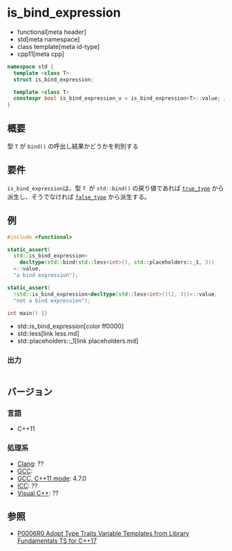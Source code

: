 # is_bind_expression
* functional[meta header]
* std[meta namespace]
* class template[meta id-type]
* cpp11[meta cpp]

```cpp
namespace std {
  template <class T>
  struct is_bind_expression;

  template <class T>
  constexpr bool is_bind_expression_v = is_bind_expression<T>::value; // C++17
}
```

## 概要
型 `T` が `bind()` の呼出し結果かどうかを判別する


## 要件
`is_bind_expression`は、型 `T `が `std::bind()` の戻り値であれば [`true_type`](/reference/type_traits/true_type.md) から派生し、そうでなければ [`false_type`](/reference/type_traits/false_type.md) から派生する。


## 例

```cpp
#include <functional>

static_assert(
  std::is_bind_expression<
    decltype(std::bind(std::less<int>(), std::placeholders::_1, 3))
  >::value,
  "a bind expression");

static_assert(
  !std::is_bind_expression<decltype(std::less<int>()(2, 3))>::value,
  "not a bind expression");

int main() {}
```
* std::is_bind_expression[color ff0000]
* std::less[link less.md]
* std::placeholders::_1[link placeholders.md]

### 出力
```
```

## バージョン
### 言語
- C++11

### 処理系
- [Clang](/implementation.md#clang): ??
- [GCC](/implementation.md#gcc):
- [GCC, C++11 mode](/implementation.md#gcc): 4.7.0
- [ICC](/implementation.md#icc): ??
- [Visual C++](/implementation.md#visual_cpp): ??


## 参照
- [P0006R0 Adopt Type Traits Variable Templates from Library Fundamentals TS for C++17](http://www.open-std.org/jtc1/sc22/wg21/docs/papers/2015/p0006r0.html)
